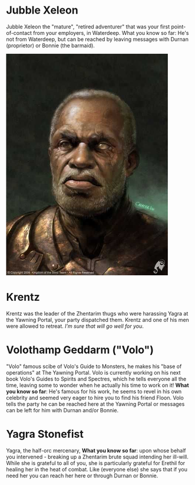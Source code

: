 # Jubble Xeleon
Jubble Xeleon the "mature", "retired adventurer" that was your first point-of-contact from your employers, in Waterdeep.  What you know so far: He's not from Waterdeep, but can be reached by leaving messages with Durnan (proprietor) or Bonnie (the barmaid).

![image](https://github.com/gregofgreg5/magick-ink2020/blob/main/npc-directory/Jubble%20Xeleon.jpg?raw=true)

# Krentz 
Krentz was the leader of the Zhentarim thugs who were harassing Yagra at the Yawning Portal, your party dispatched them. Krentz and one of his men were allowed to retreat. *I’m sure that will go well for you*.

# Volothamp Geddarm ("Volo")
"Volo" famous scibe of Volo's Guide to Monsters, he makes his "base of operations" at The Yawning Portal. Volo is currently working on his next book Volo's Guides to Spirits and Spectres, which he tells everyone all the time, leaving some to wonder when he actually his time to work on it! **What you know so far**: He's famous for his work, he seems to revel in his own celebrity and seemed very eager to hire you to find his friend Floon. Volo tells the party he can be reached here at the Yawning Portal or messages can be left for him with Durnan and/or Bonnie.

# Yagra Stonefist
Yagra, the half-orc mercenary, **What you know so far**: upon whose behalf you intervened - breaking up a Zhentarim brute squad intending her ill-will. While she is grateful to all of you, she is particularly grateful for Erethil for healing her in the heat of combat. Like (everyone else) she says that if you need her you can reach her here or through Durnan or Bonnie.


